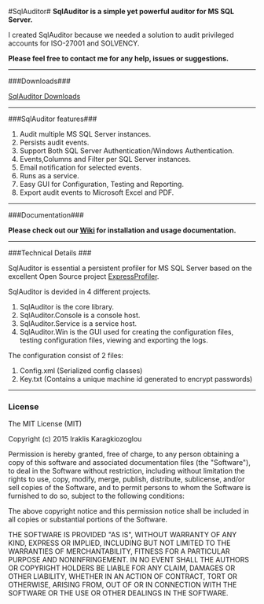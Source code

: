 #SqlAuditor#
**SqlAuditor is a simple yet powerful auditor for MS SQL Server.**

I created SqlAuditor because we needed a solution to audit privileged accounts for ISO-27001 and SOLVENCY.

**Please feel free to contact me for any help, issues or suggestions.**

----------

###Downloads###

[SqlAuditor Downloads](https://github.com/iraklisk/SqlAuditor/releases)



----------



###SqlAuditor features###
 1. Audit multiple MS SQL Server instances.
 2. Persists audit events.
 3. Support Both SQL Server Authentication/Windows Authentication.
 4. Events,Columns and Filter per SQL Server instances.
 5. Email notification for selected events.
 7. Runs as a service.
 8. Easy GUI for Configuration, Testing and Reporting.
 9. Export audit events to Microsoft Excel and PDF.

----------

###Documentation###

**Please check out our [Wiki](http://github.com/iraklisk/SqlAuditor/wiki) for installation and usage documentation.**

----------



###Technical Details  ###

SqlAuditor is essential a persistent profiler for MS SQL Server based on the excellent Open Source project [ExpressProfiler](http://expressprofiler.codeplex.com).

SqlAuditor is devided in 4 different projects.

1. SqlAuditor is the core library.
2. SqlAuditor.Console is a console host.
3. SqlAuditor.Service is a service host.
4. SqlAuditor.Win is the GUI used for creating the configuration files, testing configuration files, viewing and exporting the logs.

The configuration consist of 2 files:

1. Config.xml (Serialized config classes)
2. Key.txt (Contains a unique machine id generated to encrypt passwords)



----------



### License ###

The MIT License (MIT)

Copyright (c) 2015 Iraklis Karagkiozoglou

Permission is hereby granted, free of charge, to any person obtaining a copy
of this software and associated documentation files (the "Software"), to deal
in the Software without restriction, including without limitation the rights
to use, copy, modify, merge, publish, distribute, sublicense, and/or sell
copies of the Software, and to permit persons to whom the Software is
furnished to do so, subject to the following conditions:

The above copyright notice and this permission notice shall be included in all
copies or substantial portions of the Software.

THE SOFTWARE IS PROVIDED "AS IS", WITHOUT WARRANTY OF ANY KIND, EXPRESS OR
IMPLIED, INCLUDING BUT NOT LIMITED TO THE WARRANTIES OF MERCHANTABILITY,
FITNESS FOR A PARTICULAR PURPOSE AND NONINFRINGEMENT. IN NO EVENT SHALL THE
AUTHORS OR COPYRIGHT HOLDERS BE LIABLE FOR ANY CLAIM, DAMAGES OR OTHER
LIABILITY, WHETHER IN AN ACTION OF CONTRACT, TORT OR OTHERWISE, ARISING FROM,
OUT OF OR IN CONNECTION WITH THE SOFTWARE OR THE USE OR OTHER DEALINGS IN THE
SOFTWARE.


